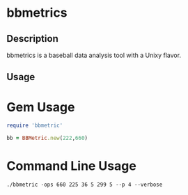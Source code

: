 bbmetrics
===

## Description
bbmetrics is a baseball data analysis tool with a Unixy flavor.

## Usage

# Gem Usage
```ruby
require 'bbmetric'

bb = BBMetric.new(222,660)
```

# Command Line Usage
```
./bbmetric -ops 660 225 36 5 299 5 --p 4 --verbose
```
